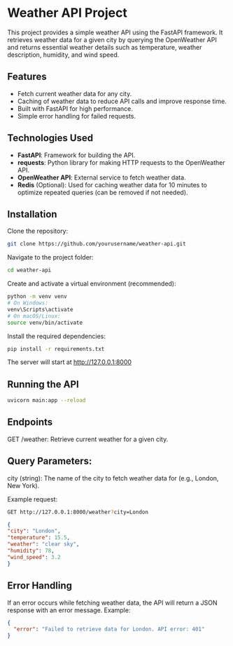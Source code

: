 # Weather API Project

This project provides a simple weather API using the FastAPI framework. It retrieves weather data for a given city by querying the OpenWeather API and returns essential weather details such as temperature, weather description, humidity, and wind speed.

## Features

- Fetch current weather data for any city.
- Caching of weather data to reduce API calls and improve response time.
- Built with FastAPI for high performance.
- Simple error handling for failed requests.

## Technologies Used

- **FastAPI**: Framework for building the API.
- **requests**: Python library for making HTTP requests to the OpenWeather API.
- **OpenWeather API**: External service to fetch weather data.
- **Redis** (Optional): Used for caching weather data for 10 minutes to optimize repeated queries (can be removed if not needed).

## Installation
Clone the repository:
   ```bash
   git clone https://github.com/yourusername/weather-api.git
   ```
Navigate to the project folder:
  ```bash
  cd weather-api
  ```
Create and activate a virtual environment (recommended):
  ```bash
  python -m venv venv
  # On Windows:
  venv\Scripts\activate
  # On macOS/Linux:
  source venv/bin/activate
  ```
Install the required dependencies:
  ```bash
  pip install -r requirements.txt
  ```
The server will start at http://127.0.0.1:8000

## Running the API

  ```bash
  uvicorn main:app --reload
  ```
## Endpoints
GET /weather: Retrieve current weather for a given city.
## Query Parameters:
city (string): The name of the city to fetch weather data for (e.g., London, New York).

Example request:

  ```bash
GET http://127.0.0.1:8000/weather?city=London
  ```

  ```json
{
  "city": "London",
  "temperature": 15.5,
  "weather": "clear sky",
  "humidity": 78,
  "wind_speed": 3.2
}

  ```
## Error Handling
If an error occurs while fetching weather data, the API will return a JSON response with an error message. Example:

```json
{
  "error": "Failed to retrieve data for London. API error: 401"
}
```

